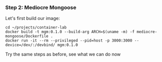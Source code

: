 ### Step 2: Mediocre Mongoose
Let's first build our image:
```
cd ~/projects/container-lab
docker build -t mgm:0.1.0 --build-arg ARCH=$(uname -m) -f mediocre-mongoose/Dockerfile .
docker run -it --rm --privileged --pid=host -p 3000:3000 --device=/dev/:/devbind/ mgm:0.1.0
```

Try the same steps as before, see what we can do now